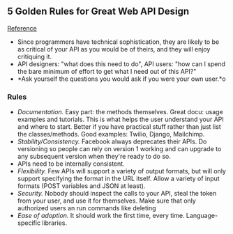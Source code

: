 ## 5 Golden Rules for Great Web API Design
[Reference](https://www.toptal.com/api-developers/5-golden-rules-for-designing-a-great-web-api)

- Since programmers have technical sophistication, they are likely to be as critical of your API as you would be of theirs, and they will enjoy critiquing it.
- API designers: "what does this need to do", API users: "how can I spend the bare minimum of effort to get what I need out of this API?"
- *Ask yourself the questions you would ask if you were your own user.*o

### Rules

- *Documentation.* Easy part: the methods themselves. Great docu: usage examples and tutorials. This is what helps the user understand your API and where to start. Better if you have practical stuff rather than just list the classes/methods. Good examples: Twilio, Django, Mailchimp.
- *Stability/Consistency.* Facebook always deprecates their APIs. Do versioning so people can rely on version 1 working and can upgrade to any subsequent version when they're ready to do so.
- APIs need to be internally consistent.
- *Flexibility.* Few APIs will support a variety of output formats, but will only support specifying the format in the URL itself. Allow a variety of input formats (POST variables and JSON at least).
- *Security.* Nobody should inspect the calls to your API, steal the token from your user, and use it for themselves. Make sure that only authorized users an run commands like deleting
- *Ease of adoption.* It should work the first time, every time. Language-specific libraries.
